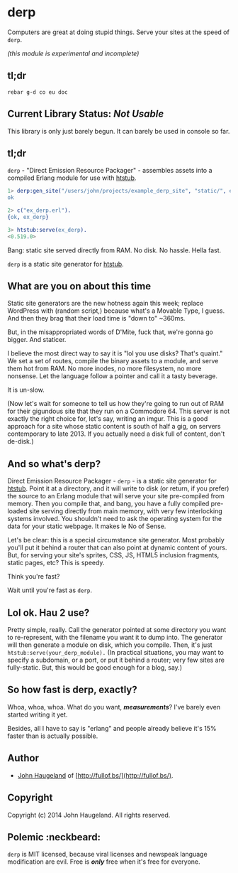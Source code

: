 derp
====

Computers are great at doing stupid things.  Serve your sites at the speed of `derp`.

*(this module is experimental and incomplete)*





tl;dr
-----

`rebar g-d co eu doc`





Current Library Status: *Not Usable*
--------------------------------

This library is only just barely begun.  It can barely be used in console so far.





tl;dr
-----

`derp` - "Direct Emission Resource Packager" - assembles assets into a compiled Erlang module for use with [htstub](https://github.com/StoneCypher/htstub/).

```erlang
1> derp:gen_site("/users/john/projects/example_derp_site", "static/", ex_derp).
ok

2> c("ex_derp.erl").
{ok, ex_derp}

3> htstub:serve(ex_derp).
<0.519.0>
```

Bang: static site served directly from RAM.  No disk.  No hassle.  Hella fast.

`derp` is a static site generator for [htstub](https://github.com/StoneCypher/htstub/).




What are you on about this time
-------------------------------

Static site generators are the new hotness again this week; replace WordPress with (random script,) because what's a Movable Type, I guess.  And then they brag that their load time is "down to" ~360ms.

But, in the misappropriated words of D'Mite, fuck that, we're gonna go bigger. And staticer.

I believe the most direct way to say it is "lol you use disks?  That's quaint."  We set a set of routes, compile the binary assets to a module, and serve them hot from RAM.  No more inodes, no more filesystem, no more nonsense.  Let the language follow a pointer and call it a tasty beverage.

It is un-slow.

(Now let's wait for someone to tell us how they're going to run out of RAM for their gigundous site that they run on a Commodore 64.  This server is not exactly the right choice for, let's say, writing an imgur.  This is a good approach for a site whose static content is south of half a gig, on servers contemporary to late 2013.  If you actually need a disk full of content, don't de-disk.)





And so what's derp?
-------------------

Direct Emission Resource Packager - `derp` - is a static site generator for [htstub](https://github.com/StoneCypher/htstub/).  Point it at a directory, and it will write to disk (or return, if you prefer) the source to an Erlang module that will serve your site pre-compiled from memory.  Then you compile that, and bang, you have a fully compiled pre-loaded site serving directly from main memory, with very few interlocking systems involved.  You shouldn't need to ask the operating system for the data for your static webpage.  It makes le No of Sense.

Let's be clear: this is a special circumstance site generator.  Most probably you'll put it behind a router that can also point at dynamic content of yours.  But, for serving your site's sprites, CSS, JS, HTML5 inclusion fragments, static pages, etc?  This is speedy.

Think you're fast?

Wait until you're fast as `derp`.





Lol ok.  Hau 2 use?
-------------------

Pretty simple, really.  Call the generator pointed at some directory you want to re-represent, with the filename you want it to dump into.  The generator will then generate a module on disk, which you compile.  Then, it's just `htstub:serve(your_derp_module).`  (In practical situations, you may want to specify a subdomain, or a port, or put it behind a router; very few sites are fully-static.  But, this would be good enough for a blog, say.)





So how fast is derp, exactly?
-----------------------------

Whoa, whoa, whoa.  What do you want, ***measurements***?  I've barely even started writing it yet.

Besides, all I have to say is "erlang" and people already believe it's 15% faster than is actually possible.





Author
------

* [John Haugeland](mailto:stonecypher@gmail.com) of [http://fullof.bs/](http://fullof.bs/).



Copyright
---------

Copyright (c) 2014 John Haugeland.  All rights reserved.



Polemic :neckbeard:
-------------------

`derp` is MIT licensed, because viral licenses and newspeak language modification are evil.  Free is ***only*** free when it's free for everyone.
